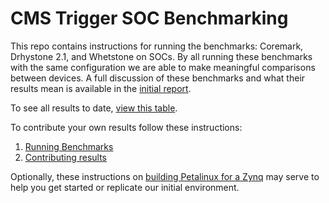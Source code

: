 # CMS Trigger SOC Benchmarking 
This repo contains instructions for running the benchmarks: Coremark, Drhystone 2.1, and Whetstone on SOCs.  By all running these benchmarks with the same configuration we are able to make meaningful comparisons between devices.  A full discussion of these benchmarks and what their results mean is available in the [initial report](Zynq%20Benchmarking.pdf).  

To see all results to date, [view this table](SubmittingResults.md).

To contribute your own results follow these instructions:

1. [Running Benchmarks](./RunningBenchmarks.md)
2. [Contributing results](./SubmittingResults.md)

Optionally, these instructions on [building Petalinux for a Zynq](./BuildingPetaLinux.md) may serve to help you get started or replicate our initial environment.
